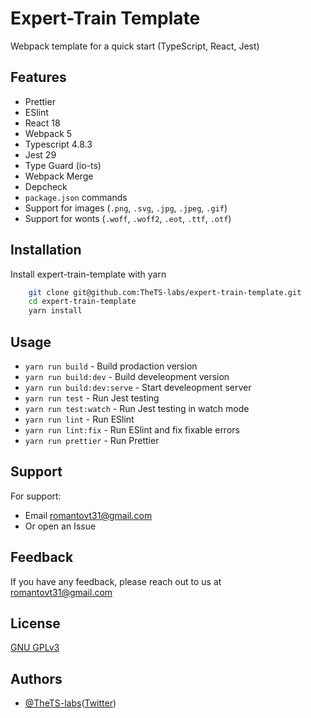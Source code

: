 
# Expert-Train Template

Webpack template for a quick start (TypeScript, React, Jest)

## Features

- Prettier
- ESlint
- React 18
- Webpack 5
- Typescript 4.8.3
- Jest 29
- Type Guard (io-ts)
- Webpack Merge
- Depcheck
- `package.json` commands
- Support for images (`.png`, `.svg`, `.jpg`, `.jpeg`, `.gif`)
- Support for wonts (`.woff`, `.woff2`, `.eot`, `.ttf`, `.otf`)

## Installation

Install expert-train-template with yarn

```bash
    git clone git@github.com:TheTS-labs/expert-train-template.git
    cd expert-train-template
    yarn install
```

## Usage

- `yarn run build` - Build prodaction version
- `yarn run build:dev` - Build develeopment version
- `yarn run build:dev:serve` - Start develeopment server
- `yarn run test` - Run Jest testing
- `yarn run test:watch` - Run Jest testing in watch mode
- `yarn run lint` - Run ESlint
- `yarn run lint:fix` - Run ESlint and fix fixable errors
- `yarn run prettier` - Run Prettier

## Support

For support:

- Email romantovt31@gmail.com
- Or open an Issue

## Feedback

If you have any feedback, please reach out to us at romantovt31@gmail.com

## License

[GNU GPLv3](https://choosealicense.com/licenses/gpl-3.0/)

## Authors

- [@TheTS-labs](https://www.github.com/TheTS-labs)([Twitter](https://twitter.com/__TheTS__))
